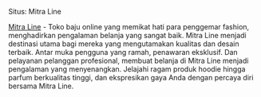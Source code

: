 Situs: Mitra Line

<a href="https://www.mitraline.id" rel="dofollow">Mitra Line</a> - Toko baju online yang memikat hati para penggemar fashion, menghadirkan pengalaman belanja yang sangat baik. Mitra Line menjadi destinasi utama bagi mereka yang mengutamakan kualitas dan desain terbaik. Antar muka pengguna yang ramah, penawaran eksklusif. Dan pelayanan pelanggan profesional, membuat belanja di Mitra Line menjadi pengalaman yang menyenangkan. Jelajahi ragam produk hoodie hingga parfum berkualitas tinggi, dan ekspresikan gaya Anda dengan percaya diri bersama Mitra Line.
